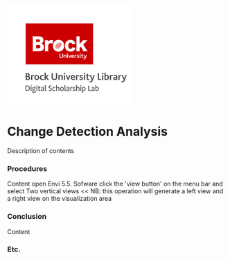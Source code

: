 ![DSL Logo][dsllogo]


# Change Detection Analysis
Description of contents

### Procedures
Content
open Envi 5.5. Sofware
click the 'view button' on the menu bar and select Two vertical views 
<< NB: this operation will generate a left view and a right view on the visualization area 
### Conclusion

Content

### Etc.
 
 
 









<!--- Please use reference style images so that it is easier to update pictures later --->

[dsllogo]: dsl_logo.png
